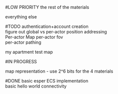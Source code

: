 #LOW PRIORITY
the rest of the materials  

everything else  

#TODO
authentication+account creation  
figure out global vs per-actor position addressing  
Per-actor Map 
per-actor fov  
per-actor pathing

my apartment test map

#IN PROGRESS

map representation - use 2^6 bits for the 4 materials

#DONE
basic esper ECS implementation  
basic hello world connectivity